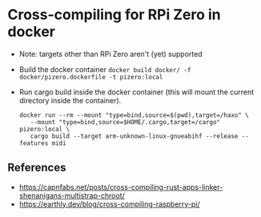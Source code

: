 
# Cross-compiling for RPi Zero in docker

- Note: targets other than RPi Zero aren't (yet) supported

- Build the docker container
   `docker build docker/ -f docker/pizero.dockerfile -t pizero:local`

- Run cargo build inside the docker container (this will mount the current
  directory inside the container).
   ```
   docker run --rm --mount "type=bind,source=$(pwd),target=/haxo" \
      --mount "type=bind,source=$HOME/.cargo,target=/cargo" pizero:local \
      cargo build --target arm-unknown-linux-gnueabihf --release --features midi
   ```

## References
- https://capnfabs.net/posts/cross-compiling-rust-apps-linker-shenanigans-multistrap-chroot/
- https://earthly.dev/blog/cross-compiling-raspberry-pi/
